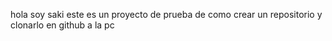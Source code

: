 hola soy saki 
este es un proyecto de prueba de como crear un repositorio y clonarlo en github a la pc
